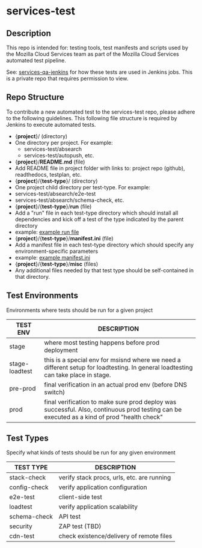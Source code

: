 services-test
===================================

Description
----------------------

This repo is intended for: testing tools, test manifests and scripts used by the Mozilla Cloud Services team as part of the Mozilla Cloud Services automated test pipeline.

See: [services-qa-jenkins](https://github.com/mozilla-services/services-qa-jenkins) for how these tests are used in Jenkins jobs. This is a private repo that requires permission to view.

Repo Structure
----------------------
To contribute a new automated test to the services-test repo, please adhere to the following guidelines.  This following file structure is required by Jenkins to execute automated tests.

* {__project__}/ (directory)
 * One directory per project.  For example:
   * services-test/absearch
   * services-test/autopush, etc.
* {__project__}/__README.md__ (file)
 * Add README file in project folder with links to: project repo (github), readthedocs, testplan, etc.
* {__project__}/{__test-type__}/ (directory)
 * One project child directory per test-type.  For example:
  * services-test/absearch/e2e-test
  * services-test/absearch/schema-check, etc.
* {__project__}/{__test-type__}/__run__ (file)
 * Add a "run" file in each test-type directory which should install all dependencies and kick off a test of the type indicated by the parent directory
 * example: [example run file](/demo/e2e-test/run)
* {__project__}/{__test-type__}/__manifest.ini__ (file)
 * Add a manifest file in each test-type directory which should specify any environment-specific parameters
  * example: [example manifest.ini](/demo/e2e-test/manifest.ini)
* {__project__}/{__test-type__}/__misc__ (files)
 * Any additional files needed by that test type should be self-contained in that directory.


Test Environments
----------------------
Environments where tests should be run for a given project

 TEST ENV       |    DESCRIPTION
 ---------------|---------------------------------------------------
 stage          | where most testing happens before prod deployment
 stage-loadtest | this is a special env for msisnd where we need a different setup for loadtesting.  In general loadtesting can take place in stage.
 pre-prod       | final verification in an actual prod env (before DNS switch)
 prod           | final verification to make sure prod deploy was successful. Also, continuous prod testing can be executed as a kind of prod "health check"


Test Types
----------------------
Specify what kinds of tests should be run for any given environment

 TEST TYPE     | DESCRIPTION
 ------------- | -------------------------------------------
 stack-check   | verify stack procs, urls, etc. are running
 config-check  | verify application configuration
 e2e-test      | client-side test
 loadtest      | verify application scalability
 schema-check  | API test
 security      | ZAP test (TBD)
 cdn-test      | check existence/delivery of remote files
